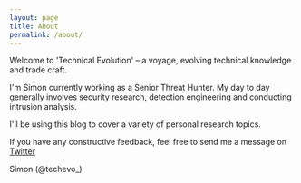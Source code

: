 ```yaml
---
layout: page
title: About
permalink: /about/
---
```


Welcome to 'Technical Evolution' – a voyage, evolving technical knowledge and trade craft.

I'm Simon currently working as a Senior Threat Hunter.
My day to day generally involves security research, detection engineering and conducting intrusion analysis.

I'll be using this blog to cover a variety of personal research topics.

If you have any constructive feedback, feel free to send me a message on [Twitter](https://twitter.com/techevo_)

Simon (@techevo_)

